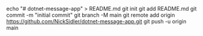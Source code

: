 echo "# dotnet-message-app" > README.md
git init
git add README.md
git commit -m "initial commit"
git branch -M main
git remote add origin https://github.com/NickSidler/dotnet-message-app.git
git push -u origin main
